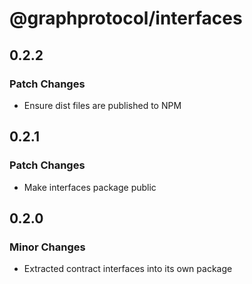 # @graphprotocol/interfaces

## 0.2.2

### Patch Changes

- Ensure dist files are published to NPM

## 0.2.1

### Patch Changes

- Make interfaces package public

## 0.2.0

### Minor Changes

- Extracted contract interfaces into its own package

